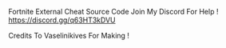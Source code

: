 
Fortnite External Cheat Source Code
Join My Discord For Help !
https://discord.gg/q63HT3kDVU


Credits To Vaselinikives For Making !
